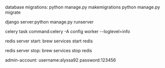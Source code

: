 database migrations:
python manage.py makemigrations
python manage.py migrate

django server:python manage.py runserver

celery task command:celery -A config worker --loglevel=info

redis server start: brew services start redis

redis server stop: brew services stop redis

admin-account:
    username:alyssa92
    password:123456